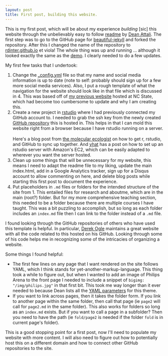 ```yaml
---
layout: post
title: First post, building this website.
---
```


This is my first post, which will be about my experience _building_ [sic] this website through the unbelievably easy to follow [readme](https://github.com/daattali/beautiful-jekyll#readme) by [Dean Attali](http://deanattali.com/). The first step was to go to the GitHub page for [beautiful-jekyll](https://github.com/daattali/beautiful-jekyll) and forked the repository. After this I changed the name of the repository to [rdinter.github.io](http://rdinter.github.io/) et viola! The whole thing was up and running ... although it looked exactly the same as the [demo](http://deanattali.com/beautiful-jekyll/). I clearly needed to do a few updates.

My first few tasks that I undertook:

1. Change the [_config.yml](https://github.com/rdinter/rdinter.github.io/blob/master/_config.yml) file so that my name and social media information is up to date (note to self: probably should sign up for a few more social media services). Also, I put a rough template of what the navigation for the website should look like in that file which is discussed in 4. This was based off of [my previous website](http://www4.ncsu.edu/~rdinter/) hosted at NC State, which had become too cumbersome to update and why I am creating this.
2. Create a new project in [rstudio](https://www.rstudio.com/) where I had previously connected my GitHub account to. I needed to grab the ssh key from the newly created [GitHub repository](https://github.com/rdinter/rdinter.github.io) this is hosted in. This helps in that I can mold this website right from a browser because I have rstudio running on a server.
<br/><br/>
   Here's a blog post from [the molecular ecologist](http://www.molecularecologist.com/2013/11/using-github-with-r-and-rstudio/) on how to get r, rstudio, and GitHub to sync up together. And [yhat](http://blog.yhat.com/posts/r-in-the-cloud-part-1.html) has a post on how to set up an rstudio server with Amazon's EC2, which can be easily adapted to wherever you want the server hosted.
3. Clean up some things that will be unnecessary for my website, this means I need to adapt the readme file to my liking, update the main index.html, add in a Google Analytics tracker, sign up for a Disqus account to allow commenting on here, and delete blog posts while starting this first post to document the experience.
4. Put placeholders in `.md` files or folders for the intended structure of the site from 1. This entailed files for research and aboutme, which are in the main (root?) folder. But for my more comprehensive teaching section, this needed to be a folder because there are multiple courses I have taught. This was a bit puzzling to accomplish, but so long as each folder includes an `index.md` file then I can link to the folder instead of a `.md` file.

I found looking through the GitHub repositories of others who have used this template is helpful. In particular, [Derek Ogle](https://github.com/droglenc/droglenc.github.io) maintains a great website with all the code related to this hosted on his GitHub. Looking through some of his code helps me in recognizing some of the intricacies of organizing a website.

Some things I found helpful:

* The first few lines on any page that I want rendered on the site follows YAML, which I think stands for yet-another-markup-language. This thing took a while to figure out, but when I wanted to add an image of Philips Arena to the front page I needed to include a snippet of `bigimg: "/img/philips.jpg"` in that first bit. This took me way longer than it ever needed to because Dean lists all the [YAML parameters](https://github.com/daattali/beautiful-jekyll#yaml-front-matter-parameters) for this theme.
* If you want to link across pages, then it takes the folder form. If you link to another page within the same folder, then call that page (ie `page2` will call for `page2.md` in the same folder). This also works for folders so long as an `index.md` exists. But if you want to call a page in a subfolder? Then you need to have the path (ie `fold/page2` is needed if the folder `fold` is in current page's folder).

This is a good stopping point for a first post, now I'll need to populate my website with more content. I will also need to figure out how to potentially host this on a different domain and how to connect other GitHub repositories to the site.